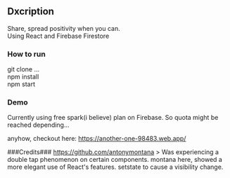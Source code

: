 ## Dxcription

Share, spread positivity when you can.<br>
Using React and Firebase Firestore


### How to run
git clone ...<br>
npm install<br>
npm start


### Demo ###
Currently using free spark(i believe) plan on Firebase.
So quota might be reached depending...

anyhow, checkout here: https://another-one-98483.web.app/



###Credits###
https://github.com/antonymontana > Was experiencing a double tap phenomenon on certain components.
montana here, showed a more elegant use of React's features. setstate to cause a visibility change.
